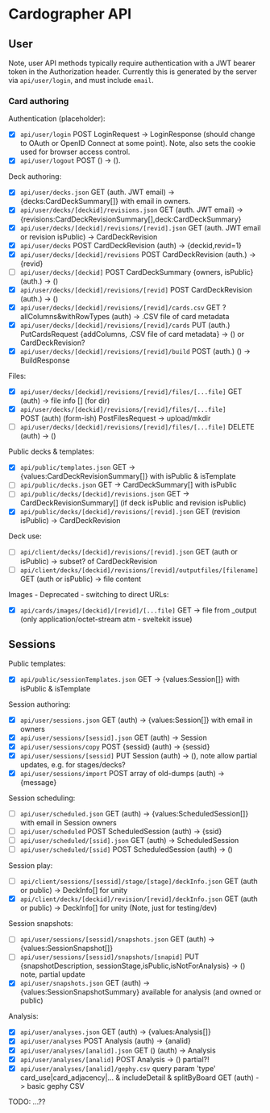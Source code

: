 # Cardographer API

## User 

Note, user API methods typically require authentication with
a JWT bearer token in the Authorization header. 
Currently this is generated by the server via `api/user/login`, 
and must include `email`.

### Card authoring

Authentication (placeholder):

- [x] `api/user/login` POST LoginRequest -> LoginResponse 
  (should change to OAuth or OpenID Connect at some point).
  Note, also sets the cookie used for browser access control.
- [x] `api/user/logout` POST () -> (). 

Deck authoring:

- [x] `api/user/decks.json` GET (auth. JWT email) -> 
  {decks:CardDeckSummary[]} with email in owners.
- [x] `api/user/decks/[deckid]/revisions.json` GET (auth. JWT email) ->
  {revisions:CardDeckRevisionSummary[],deck:CardDeckSummary} 
- [x] `api/user/decks/[deckid]/revisions/[revid].json` GET (auth. JWT email
  or revision isPublic) -> CardDeckRevision
- [x] `api/user/decks` POST CardDeckRevision (auth) -> {deckid,revid=1}
- [x] `api/user/decks/[deckid]/revisions` POST CardDeckRevision (auth.)
  -> {revid}
- [ ] `api/user/decks/[deckid]` POST CardDeckSummary {owners, isPublic}
  (auth.) -> ()
- [x] `api/user/decks/[deckid]/revisions/[revid]` POST CardDeckRevision
  (auth.) -> ()
- [x] `api/user/decks/[deckid]/revisions/[revid]/cards.csv` GET 
  ?allColumns&withRowTypes (auth) -> .CSV file of card metadata
- [x] `api/user/decks/[deckid]/revisions/[revid]/cards` PUT (auth.) 
  PutCardsRequest {addColumns, .CSV file of card metadata} -> 
  () or CardDeckRevision?
- [x] `api/user/decks/[deckid]/revisions/[revid]/build` POST (auth.)
  () -> BuildResponse

Files:

- [x] `api/user/decks/[deckid]/revisions/[revid]/files/[...file]` GET 
  (auth) -> file info [] (for dir)
- [x] `api/user/decks/[deckid]/revisions/[revid]/files/[...file]`       
  POST (auth) (form-ish) PostFilesRequest -> upload/mkdir
- [ ] `api/user/decks/[deckid]/revisions/[revid]/files/[...file]`
  DELETE (auth) -> ()

Public decks & templates:
- [x] `api/public/templates.json` GET -> 
  {values:CardDeckRevisionSummary[]} with isPublic & isTemplate
- [ ] `api/public/decks.json` GET -> CardDeckSummary[] with isPublic
- [ ] `api/public/decks/[deckid]/revisions.json` GET ->
  CardDeckRevisionSummary[] (if deck isPublic and revision isPublic)
- [x] `api/public/decks/[deckid]/revisions/[revid].json` GET 
  (revision isPublic) -> CardDeckRevision

Deck use:
- [ ] `api/client/decks/[deckid]/revisions/[revid].json` GET (auth
  or isPublic) -> subset? of CardDeckRevision
- [ ] `api/client/decks/[deckid]/revisions/[revid]/outputfiles/[filename]`
  GET (auth or isPublic) -> file content

Images - Deprecated - switching to direct URLs:
- [x] `api/cards/images/[deckid]/[revid]/[...file]` GET -> file
  from _output (only application/octet-stream atm - sveltekit issue)

## Sessions

Public templates:
- [x] `api/public/sessionTemplates.json` GET -> 
  {values:Session[]} with isPublic & isTemplate

Session authoring:
- [x] `api/user/sessions.json` GET (auth) -> {values:Session[]} with
  email in owners
- [x] `api/user/sessions/[sessid].json` GET (auth) -> Session
- [x] `api/user/sessions/copy` POST {sessid} (auth) -> {sessid}
- [x] `api/user/sessions/[sessid]` PUT Session (auth) -> (), note allow
  partial updates, e.g. for stages/decks?
- [x] `api/user/sessions/import` POST array of old-dumps (auth) -> {message}

Session scheduling:
- [ ] `api/user/scheduled.json` GET (auth) -> 
  {values:ScheduledSession[]} with email in Session owners
- [ ] `api/user/scheduled` POST ScheduledSession (auth) ->
  {ssid}
- [ ] `api/user/scheduled/[ssid].json` GET (auth) -> ScheduledSession
- [ ] `api/user/scheduled/[ssid]` POST ScheduledSession (auth) -> ()

Session play:
- [ ] `api/client/sessions/[sessid]/stage/[stage]/deckInfo.json` GET 
  (auth or public) -> DeckInfo[] for unity
- [x] `api/client/decks/[deckid]/revision/[revid]/deckInfo.json` GET
  (auth or public) -> DeckInfo[] for unity (Note, just for testing/dev)

Session snapshots:
- [ ] `api/user/sessions/[sessid]/snapshots.json` GET (auth) -> 
  {values:SessionSnapshot[]}
- [ ] `api/user/sessions/[sessid]/snapshots/[snapid]` PUT {snapshotDescription,
  sessionStage,isPublic,isNotForAnalysis} -> () note, partial update
- [x] `api/user/snapshots.json` GET (auth) -> {values:SessionSnapshotSummary}
  available for analysis (and owned or public)

Analysis:
- [x] `api/user/analyses.json` GET (auth) -> {values:Analysis[]}
- [x] `api/user/analyses` POST Analysis (auth) -> {analid}
- [x] `api/user/analyses/[analid].json` GET () (auth) -> Analysis
- [x] `api/user/analyses/[analid]` POST Analysis -> () partial?!
- [x] `api/user/analyses/[analid]/gephy.csv` query param 'type' 
  card_use|card_adjacency|... & includeDetail & splitByBoard GET 
  (auth) -> basic gephy CSV 

TODO: ...??
